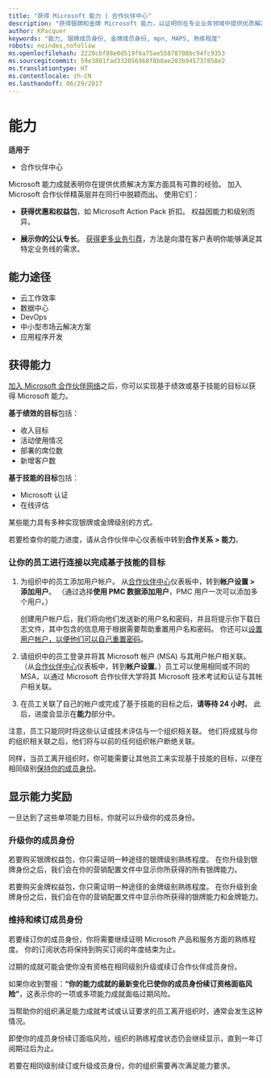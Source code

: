 ```yaml
---
title: "获得 Microsoft 能力 | 合作伙伴中心"
description: "获得银牌和金牌 Microsoft 能力，以证明你在专业业务领域中提供优质解决方案方面拥有公认的专长"
author: KPacquer
keywords: "能力, 银牌成员身份, 金牌成员身份, mpn, MAPS, 熟练程度"
robots: noindex,nofollow
ms.openlocfilehash: 2220cbf88e0d519f6a75ae55878708bc94fc9353
ms.sourcegitcommit: 59e3801fad3320569b8f8b8ae203b945737858e2
ms.translationtype: HT
ms.contentlocale: zh-CN
ms.lasthandoff: 06/29/2017
---
```

# <a name="competencies"></a>能力

**适用于**
-  合作伙伴中心

Microsoft 能力成就表明你在提供优质解决方案方面具有可靠的经验。 加入 Microsoft 合作伙伴精英层并在同行中脱颖而出。 使用它们： 

*  **获得优惠和权益包**，如 Microsoft Action Pack 折扣。 权益因能力和级别而异。 

*  **展示你的公认专长**。 [获得更多业务引荐](referrals.md)，方法是向潜在客户表明你能够满足其特定业务线的需求。

## <a href="" id="attainment_paths"></a>能力途径

- 云工作效率
- 数据中心
- DevOps
- 中小型市场云解决方案
- 应用程序开发

## <a name="earn-competencies"></a>获得能力

[加入 Microsoft 合作伙伴网络](manage-your-partner-network-membership.md)之后，你可以实现基于绩效或基于技能的目标以获得 Microsoft 能力。 

**基于绩效的目标**包括： 
* 收入目标
* 活动使用情况
* 部署的席位数
* 新增客户数

**基于技能的目标**包括： 
* Microsoft 认证
* 在线评估 

某些能力具有多种实现银牌或金牌级别的方式。

若要检查你的能力进度，请从合作伙伴中心仪表板中转到**合作关系 > 能力**。 

### <a href="" id="associating_achievements"></a>让你的员工进行连接以完成基于技能的目标

1.  为组织中的员工添加用户帐户。 从[合作伙伴中心](http://partnercenter.microsoft.com)仪表板中，转到**帐户设置 > 添加用户**。 （通过选择**使用 PMC 数据添加用户**，PMC 用户一次可以添加多个用户。）

    创建用户帐户后，我们将向他们发送新的用户名和密码，并且将提示你下载日志文件，其中包含的信息用于根据需要帮助重置用户名和密码。 你还可以[设置用户帐户，以便他们可以自己重置密码](https://docs.microsoft.com/en-us/azure/active-directory/active-directory-passwords-getting-started)。

2. 请组织中的员工登录并将其 Microsoft 帐户 (MSA) 与其用户帐户相关联。 （从[合作伙伴中心](http://partnercenter.microsoft.com)仪表板中，转到**帐户设置**。）员工可以使用相同或不同的 MSA，以通过 Microsoft 合作伙伴大学将其 Microsoft 技术考试和认证与其帐户相关联。

3.  在员工关联了自己的帐户或完成了基于技能的目标之后，**请等待 24 小时**。 此后，进度会显示在**能力**部分中。

注意，员工只能同时将这些认证或技术评估与一个组织相关联。 他们将成就与你的组织相关联之后，他们将与以前的任何组织帐户断绝关联。

同样，当员工离开组织时，你可能需要让其他员工来实现基于技能的目标，以便在相同级别[保持你的成员身份](#maintaining_membership)。

## <a name="display-your-competency-awards"></a>显示能力奖励

一旦达到了这些单项能力目标，你就可以升级你的成员身份。

### <a name="upgrade-your-membership"></a>升级你的成员身份

若要购买银牌权益包，你只需证明一种途径的银牌级别熟练程度。 在你升级到银牌身份之后，我们会在你的营销配置文件中显示你所获得的所有银牌能力。 

若要购买金牌权益包，你只需证明一种途径的金牌级别熟练程度。 在你升级到金牌身份之后，我们会在你的营销配置文件中显示你所获得的银牌能力和金牌能力。 

### <a href="" id="#maintain_membership"></a>维持和续订成员身份

若要续订你的成员身份，你将需要继续证明 Microsoft 产品和服务方面的熟练程度。 你的订阅状态将保持到购买订阅的年度结束为止。

过期的成就可能会使你没有资格在相同级别升级或续订合作伙伴成员身份。 

如果你收到警报：**“你的能力成就的最新变化已使你的成员身份续订资格面临风险”**，这表示你的一项或多项能力成就面临过期风险。 

当帮助你的组织满足能力成就考试或认证要求的员工离开组织时，通常会发生这种情况。 

即使你的成员身份续订面临风险，组织的熟练程度状态仍会继续显示，直到一年订阅期过后为止。

若要在相同级别续订或升级成员身份，你的组织需要再次满足能力要求。

